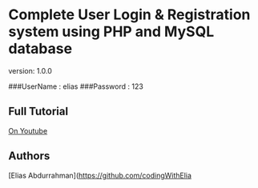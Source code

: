 # Complete User Login & Registration system using PHP and MySQL database

version: 1.0.0

###UserName : elias
###Password : 123

## Full Tutorial

[On Youtube](https://youtu.be/QxZxHUf7c_0)

## Authors

[Elias Abdurrahman](https://github.com/codingWithElia

